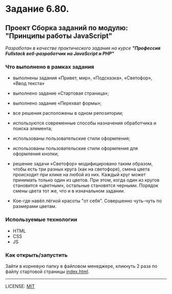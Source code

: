# Задание 6.80.

## Проект Сборка заданий по модулю: "Принципы работы JavaScript"

_Разработан в качестве практического задания на курсе **"Профессия Fullstack веб-разработчик на JavaScript и PHP"**_

### Что выполнено в рамках задания

- выполнены задания «Привет, мир», «Подсказка», «Светофор», «Ввод текста»

- выполнено задание «Стартовая страница»;

- выполнено задание «Перехват формы»;

- все решения расположены в одном репозитории;

- используются современные способы назначения обработчика и поиска элемента;

- использованы пользовательские стили оформления;

- использованы пользовательские стили оформления для оформления кнопки;

- решение задачи «Светофор» модифицировано таким образом, чтобы есть три разных круга (как на светофоре), смена цвета происходит при клике на любой из них. Каждый круг может принимать только один из цветов.
  При этом, когда один из кругов становится «цветным», остальные становятся черными. Порядок смены цвета тот же, что и в изначальном задании.
- Кое-где навёл лёгкой красоты "от себя". Совершенно чуть-чуть по размерами цветам.

### Используемые технологии

- HTML
- CSS
- JS

### Как открыть/запустить

Зайти в корневую папку в файловом менеджере, кликнуть 2 раза по файлу стартовой страницы [index.html](index.html).

---

LICENSE: [MIT](/license.md)
